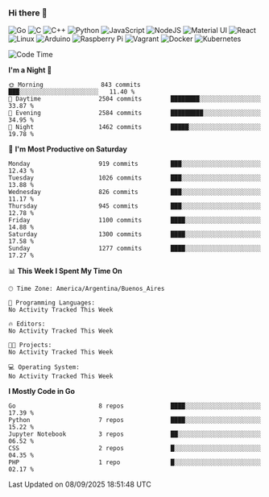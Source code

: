 ### Hi there 👋

![Go](https://img.shields.io/badge/go-%2300ADD8.svg?style=for-the-badge&logo=go&logoColor=white)
![C](https://img.shields.io/badge/c-%2300599C.svg?style=for-the-badge&logo=c&logoColor=white)
![C++](https://img.shields.io/badge/c++-%2300599C.svg?style=for-the-badge&logo=c%2B%2B&logoColor=white)
![Python](https://img.shields.io/badge/python-3670A0?style=for-the-badge&logo=python&logoColor=ffdd54)
![JavaScript](https://img.shields.io/badge/javascript-%23323330.svg?style=for-the-badge&logo=javascript&logoColor=%23F7DF1E)
![NodeJS](https://img.shields.io/badge/node.js-6DA55F?style=for-the-badge&logo=node.js&logoColor=white)
![Material UI](https://img.shields.io/badge/materialui-%230081CB.svg?style=for-the-badge&logo=material-ui&logoColor=white)
![React](https://img.shields.io/badge/react-%2320232a.svg?style=for-the-badge&logo=react&logoColor=%2361DAFB)
![Linux](https://img.shields.io/badge/Linux-FCC624?style=for-the-badge&logo=linux&logoColor=black)
![Arduino](https://img.shields.io/badge/-Arduino-00979D?style=for-the-badge&logo=Arduino&logoColor=white)
![Raspberry Pi](https://img.shields.io/badge/-RaspberryPi-C51A4A?style=for-the-badge&logo=Raspberry-Pi)
![Vagrant](https://img.shields.io/badge/vagrant-%231563FF.svg?style=for-the-badge&logo=vagrant&logoColor=white)
![Docker](https://img.shields.io/badge/docker-%230db7ed.svg?style=for-the-badge&logo=docker&logoColor=white)
![Kubernetes](https://img.shields.io/badge/kubernetes-%23326ce5.svg?style=for-the-badge&logo=kubernetes&logoColor=white)

<!-- ![Jupyter Notebook](https://img.shields.io/badge/jupyter-%23FA0F00.svg?style=for-the-badge&logo=jupyter&logoColor=white) -->
<!-- ![Java](https://img.shields.io/badge/java-%23ED8B00.svg?style=for-the-badge&logo=java&logoColor=white) -->
<!-- ![Git](https://img.shields.io/badge/git-%23F05033.svg?style=for-the-badge&logo=git&logoColor=white) -->

<!--START_SECTION:waka-->
![Code Time](http://img.shields.io/badge/Code%20Time-725%20hrs%2032%20mins-blue)

**I'm a Night 🦉** 

```text
🌞 Morning                843 commits         ███░░░░░░░░░░░░░░░░░░░░░░   11.40 % 
🌆 Daytime                2504 commits        ████████░░░░░░░░░░░░░░░░░   33.87 % 
🌃 Evening                2584 commits        █████████░░░░░░░░░░░░░░░░   34.95 % 
🌙 Night                  1462 commits        █████░░░░░░░░░░░░░░░░░░░░   19.78 % 
```
📅 **I'm Most Productive on Saturday** 

```text
Monday                   919 commits         ███░░░░░░░░░░░░░░░░░░░░░░   12.43 % 
Tuesday                  1026 commits        ███░░░░░░░░░░░░░░░░░░░░░░   13.88 % 
Wednesday                826 commits         ███░░░░░░░░░░░░░░░░░░░░░░   11.17 % 
Thursday                 945 commits         ███░░░░░░░░░░░░░░░░░░░░░░   12.78 % 
Friday                   1100 commits        ████░░░░░░░░░░░░░░░░░░░░░   14.88 % 
Saturday                 1300 commits        ████░░░░░░░░░░░░░░░░░░░░░   17.58 % 
Sunday                   1277 commits        ████░░░░░░░░░░░░░░░░░░░░░   17.27 % 
```


📊 **This Week I Spent My Time On** 

```text
🕑︎ Time Zone: America/Argentina/Buenos_Aires

💬 Programming Languages: 
No Activity Tracked This Week

🔥 Editors: 
No Activity Tracked This Week

🐱‍💻 Projects: 
No Activity Tracked This Week

💻 Operating System: 
No Activity Tracked This Week
```

**I Mostly Code in Go** 

```text
Go                       8 repos             ████░░░░░░░░░░░░░░░░░░░░░   17.39 % 
Python                   7 repos             ████░░░░░░░░░░░░░░░░░░░░░   15.22 % 
Jupyter Notebook         3 repos             ██░░░░░░░░░░░░░░░░░░░░░░░   06.52 % 
CSS                      2 repos             █░░░░░░░░░░░░░░░░░░░░░░░░   04.35 % 
PHP                      1 repo              █░░░░░░░░░░░░░░░░░░░░░░░░   02.17 % 
```




 Last Updated on 08/09/2025 18:51:48 UTC
<!--END_SECTION:waka-->

<!--
**aibarbetta/aibarbetta** is a ✨ _special_ ✨ repository because its `README.md` (this file) appears on your GitHub profile.

Here are some ideas to get you started:

- 🔭 I’m currently working on ...
- 🌱 I’m currently learning ...
- 👯 I’m looking to collaborate on ...
- 🤔 I’m looking for help with ...
- 💬 Ask me about ...
- 📫 How to reach me: ...
- 😄 Pronouns: ...
- ⚡ Fun fact: ...
-->
